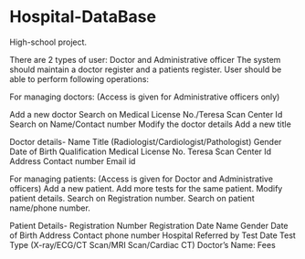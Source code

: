 # Hospital-DataBase
High-school project. 

There are 2 types of user: Doctor and Administrative officer
The system should maintain a doctor register and a patients register. User should be able to perform following operations:

For managing doctors: (Access is given for Administrative officers only)

Add a new doctor
Search on Medical License No./Teresa Scan Center Id
Search on Name/Contact number
Modify the doctor details
Add a new title
 
 
 
Doctor details-
Name
Title (Radiologist/Cardiologist/Pathologist)
Gender
Date of Birth
Qualification
Medical License No.
Teresa Scan Center Id
Address
Contact number
Email id

For managing patients: (Access is given for Doctor and Administrative officers)
Add a new patient.
Add more tests for the same patient.
Modify patient details.
Search on Registration number.
Search on patient name/phone number.
 
Patient Details-
Registration Number
Registration Date
Name
Gender
Date of Birth
Address
Contact phone number
 Hospital Referred by
Test Date
Test Type (X-ray/ECG/CT Scan/MRI Scan/Cardiac CT)
 Doctor’s Name:
 Fees
 
 




